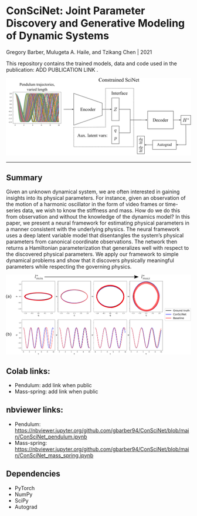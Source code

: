 # ConSciNet: Joint Parameter Discovery and Generative Modeling of Dynamic Systems

Gregory Barber, Mulugeta A. Haile, and Tzikang Chen | 2021

This repository contains the trained models, data and code used in the publication: ADD PUBLICATION LINK .

![](figures/ConSciNet_arch.png)
___
## Summary

Given an unknown dynamical system, we are often interested in gaining insights into its physical
parameters. For instance, given an observation of the motion of a harmonic oscillator in the form of
video frames or time-series data, we wish to know the stiffness and mass. How
do we do this from observation and without the knowledge of the dynamics model? In this paper,
we present a neural framework for estimating physical parameters in a manner consistent with the
underlying physics. The neural framework uses a deep latent variable model that disentangles the
system’s physical parameters from canonical coordinate observations. The network then returns a
Hamiltonian parameterization that generalizes well with respect to the discovered physical parameters.
We apply our framework to simple dynamical problems and show that it discovers physically
meaningful parameters while respecting the governing physics.

![](figures/ConSciNet_pen.png)

## Colab links:

- Pendulum:    add link when public
- Mass-spring: add link when public

## nbviewer links:
- Pendulum: https://nbviewer.jupyter.org/github.com/gbarber94/ConSciNet/blob/main/ConSciNet_pendulum.ipynb
- Mass-spring: https://nbviewer.jupyter.org/github.com/gbarber94/ConSciNet/blob/main/ConSciNet_mass_spring.ipynb

## Dependencies
- PyTorch
- NumPy
- SciPy
- Autograd
